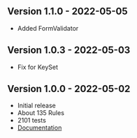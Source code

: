 ## Version 1.1.0 - 2022-05-05

- Added FormValidator

## Version 1.0.3 - 2022-05-03

- Fix for KeySet

## Version 1.0.0 - 2022-05-02

- Initial release
- About 135 Rules
- 2101 tests
- [Documentation](https://gurkin33.github.io/respect_validation/)